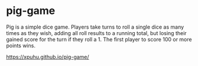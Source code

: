 # pig-game

Pig is a simple dice game.
Players take turns to roll a single dice as many times as they wish, adding all roll results to a running total, but losing their gained score for the turn if they roll a 1. The first player to score 100 or more points wins.

https://xpuhu.github.io/pig-game/
